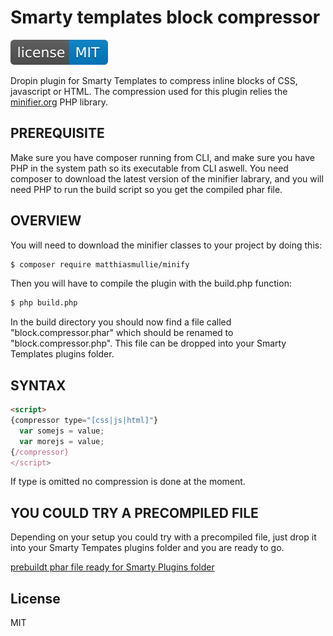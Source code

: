 # Smarty templates block compressor

[![License](https://raw.githubusercontent.com/steinhaug/smarty-templates-block-compressor/master/src/assets/minify.svg)](https://github.com/steinhaug/smarty-templates-block-compressor/blob/master/LICENSE)

Dropin plugin for Smarty Templates to compress inline blocks of CSS, javascript or HTML. The compression used for this plugin relies the [minifier.org](https://www.minifier.org/) PHP library.

## PREREQUISITE

Make sure you have composer running from CLI, and make sure you have PHP in the system path so its executable from CLI aswell. You need composer to download the latest version of the minifier labrary, and you will need PHP to run the build script so you get the compiled phar file.

## OVERVIEW

You will need to download the minifier classes to your project by doing this:

```bash
$ composer require matthiasmullie/minify
```

Then you will have to compile the plugin with the build.php function:

```bash
$ php build.php
```

In the build directory you should now find a file called "block.compressor.phar" which should be renamed to "block.compressor.php". This file can be dropped into your Smarty Templates plugins folder.

## SYNTAX

```html
<script>
{compressor type="[css|js|html]"}
  var somejs = value;
  var morejs = value;
{/compressor}
</script>
```
If type is omitted no compression is done at the moment.

## YOU COULD TRY A PRECOMPILED FILE

Depending on your setup you could try with a precompiled file, just drop it into your Smarty Tempates plugins folder and you are ready to go.

[prebuildt phar file ready for Smarty Plugins folder](https://github.com/steinhaug/smarty-templates-block-compressor/tree/master/prebuild-history)

## License

MIT